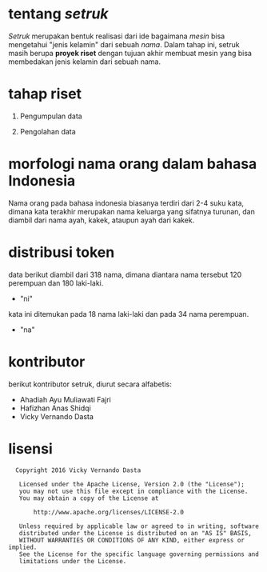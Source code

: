 # tentang *setruk*

*Setruk* merupakan bentuk realisasi dari ide
bagaimana *mesin* bisa mengetahui "jenis kelamin" dari sebuah *nama*. Dalam tahap ini, setruk masih berupa **proyek riset** dengan tujuan akhir
membuat mesin yang bisa membedakan jenis kelamin dari sebuah nama.


# tahap riset

1. Pengumpulan data

2. Pengolahan data


# morfologi nama orang dalam bahasa Indonesia

Nama orang pada bahasa indonesia biasanya terdiri dari 2-4 suku kata, dimana kata terakhir merupakan nama keluarga yang sifatnya turunan, dan diambil dari nama ayah, kakek, ataupun ayah dari kakek. 


# distribusi token 
data berikut diambil dari 318 nama, dimana diantara nama tersebut 120 perempuan dan 180 laki-laki. 

- "ni" 

kata ini ditemukan pada 18 nama laki-laki dan pada 34 nama perempuan.

- "na"



# kontributor

berikut kontributor setruk, diurut secara alfabetis:

- Ahadiah Ayu Muliawati Fajri
- Hafizhan Anas Shidqi
- Vicky Vernando Dasta


# lisensi

```
  Copyright 2016 Vicky Vernando Dasta

   Licensed under the Apache License, Version 2.0 (the "License");
   you may not use this file except in compliance with the License.
   You may obtain a copy of the License at

       http://www.apache.org/licenses/LICENSE-2.0

   Unless required by applicable law or agreed to in writing, software
   distributed under the License is distributed on an "AS IS" BASIS,
   WITHOUT WARRANTIES OR CONDITIONS OF ANY KIND, either express or implied.
   See the License for the specific language governing permissions and
   limitations under the License.
```
